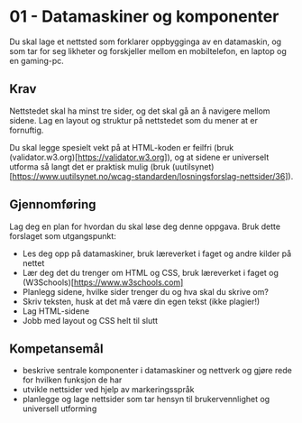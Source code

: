 # 01 - Datamaskiner og komponenter

Du skal lage et nettsted som forklarer oppbygginga av en datamaskin, og 
som tar for seg likheter og forskjeller mellom en mobiltelefon, en laptop 
og en gaming-pc.

## Krav

Nettstedet skal ha minst tre sider, og det skal gå an å navigere mellom 
sidene. Lag en layout og struktur på nettstedet som du mener at er 
fornuftig.

Du skal legge spesielt vekt på at HTML-koden er feilfri (bruk 
(validator.w3.org)[https://validator.w3.org]), og at sidene 
er universelt utforma så langt det er praktisk mulig (bruk 
(uutilsynet)[https://www.uutilsynet.no/wcag-standarden/losningsforslag-nettsider/36]).

## Gjennomføring

Lag deg en plan for hvordan du skal løse deg denne oppgava. Bruk dette 
forslaget som utgangspunkt:

* Les deg opp på datamaskiner, bruk læreverket i faget og andre kilder på nettet 
* Lær deg det du trenger om HTML og CSS, bruk læreverket i faget og (W3Schools)[https://www.w3schools.com]
* Planlegg sidene, hvilke sider trenger du og hva skal du skrive om?
* Skriv teksten, husk at det må være din egen tekst (ikke plagier!)
* Lag HTML-sidene 
* Jobb med layout og CSS helt til slutt

## Kompetansemål

* beskrive sentrale komponenter i datamaskiner og nettverk og gjøre rede for hvilken funksjon de har
* utvikle nettsider ved hjelp av markeringsspråk
* planlegge og lage nettsider som tar hensyn til brukervennlighet og universell utforming
